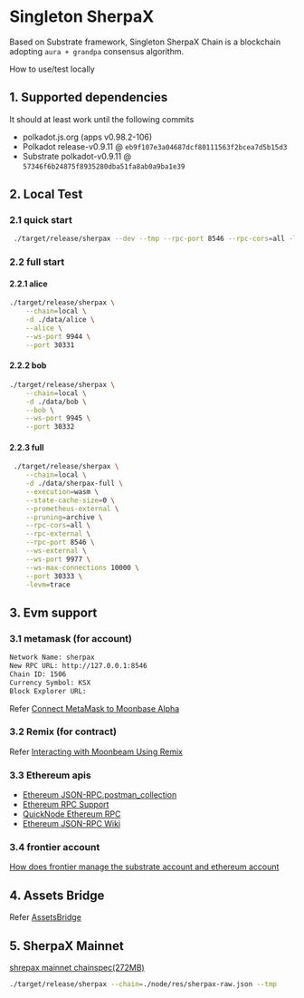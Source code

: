 # Singleton SherpaX 
Based on Substrate framework, 
Singleton SherpaX Chain is a blockchain adopting `aura + grandpa` consensus algorithm.


How to use/test locally

## 1. Supported dependencies

It should at least work until the following commits

-   polkadot.js.org (apps v0.98.2-106)
-   Polkadot release-v0.9.11 @ `eb9f107e3a04687dcf80111563f2bcea7d5b15d3`
-   Substrate polkadot-v0.9.11  @ `57346f6b24875f8935280dba51fa8ab0a9ba1e39`

## 2. Local Test

### 2.1 quick start
```bash
 ./target/release/sherpax --dev --tmp --rpc-port 8546 --rpc-cors=all -levm=trace
```

### 2.2 full start

#### 2.2.1 alice

```bash
./target/release/sherpax \
    --chain=local \
    -d ./data/alice \
    --alice \
    --ws-port 9944 \
    --port 30331
```

#### 2.2.2 bob

```bash
./target/release/sherpax \
    --chain=local \
    -d ./data/bob \
    --bob \
    --ws-port 9945 \
    --port 30332
```

#### 2.2.3 full

```bash
 ./target/release/sherpax \
    --chain=local \
    -d ./data/sherpax-full \
    --execution=wasm \
    --state-cache-size=0 \
    --prometheus-external \
    --pruning=archive \
    --rpc-cors=all \
    --rpc-external \
    --rpc-port 8546 \
    --ws-external \
    --ws-port 9977 \
    --ws-max-connections 10000 \
    --port 30333 \
    -levm=trace
```

## 3. Evm support

### 3.1 metamask (for account)

```txt
Network Name: sherpax
New RPC URL: http://127.0.0.1:8546
Chain ID: 1506
Currency Symbol: KSX
Block Explorer URL:
```

Refer [Connect MetaMask to Moonbase Alpha](https://docs.moonbeam.network/getting-started/moonbase/metamask/)

### 3.2 Remix (for contract)

Refer [Interacting with Moonbeam Using Remix](https://docs.moonbeam.network/getting-started/local-node/using-remix/)

### 3.3  Ethereum apis
- [Ethereum JSON-RPC.postman_collection](./develop_docs/Ethereum-JSON-RPC.postman_collection.json)
- [Ethereum RPC Support](https://github.com/PureStake/moonbeam-docs-cn/blob/master/builders/get-started/eth-compare/rpc-support.md)
- [QuickNode Ethereum RPC](https://www.quicknode.com/docs)
- [Ethereum JSON-RPC Wiki](https://eth.wiki/json-rpc/API#)

### 3.4 frontier account 
[How does frontier manage the substrate account and ethereum account](https://github.com/chainx-org/chainx-technical-archive/blob/main/ZhaoJianBing/substrate_account_and_ethereum_account.md)

## 4. Assets Bridge
Refer [AssetsBridge](./xpallets/assets-bridge/README.md)

## 5. SherpaX Mainnet
[shrepax mainnet chainspec(272MB)](./node/res/sherpax-raw.json)
```bash
./target/release/sherpax --chain=./node/res/sherpax-raw.json --tmp
```
